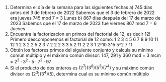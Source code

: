 
1. Determina el día de la semana para las siguientes fechas
	a) 745 días antes del 3 de febrero de 2022
		Sabemos que el 3 de febrero de 2022 era jueves
		745 mod 7 = 3
		Lunes 
	b) 867 días después del 17 de marzo de 2023
		Sabemos que el 17 de marzo de 2023 fue viernes
		867 mod 7 = 6
		Jueves
2. Encuentra la factorizacion en primos del factorial de 12, es decir 12!
	Primero descomponemos el factorial de 12 como:
	1 2 3 4 5 6 7 8 9 10 11 12
	1 2 3 2 2 5 2 3 7 2 2 2 3 3 5 2 11 2 2 3
	1 2^10 3^5 5^2 7 11 
3. Obtén los factores primos del siguiente conjunto y calcula su mínimo común múltiplo y el máximo común divisor: 147, 291 y 360
	mcd = 3
	mcm = $2^3 \cdot 3^2 \cdot 5 \cdot 7^2 \cdot 97$
4. Si el producto de dos enteros es $(2^7)(3^8)(5^3)(7^4)$ y su máximo común divisor es $(2^3)(3^4)(5)$, determina cual es su mínimo común múltiplo